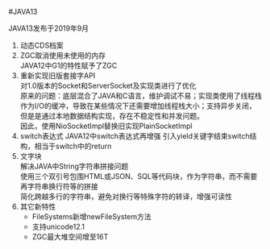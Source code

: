 #JAVA13

JAVA13发布于2019年9月

1. 动态CDS档案
2. ZGC取消使用未使用的内存  
    JAVA12中G1的特性赋予了ZGC
3. 重新实现旧版套接字API  
    对1.0版本的Socket和ServerSocket及实现类进行了优化  
    原来的问题：底层混合了JAVA和C语言，维护调试不易；实现类使用了线程栈作为I/O的缓冲，导致在某些情况下还需要增加线程栈大小；支持异步关闭，但是是通过本地数据结构实现，存在不稳定性和并发问题。  
    因此，使用NioSocketImpl替换旧实现PlainSocketImpl  
4. switch表达式
    JAVA12中switch表达式再增强
    引入yield关键字结束switch结构，相当于switch中的return
5. 文字块  
    解决JAVA中String字符串拼接问题  
    使用三个双引号包围HTML或JSON、SQL等代码块，作为字符串，而不需要再字符串换行符等的拼接  
    简化跨越多行的字符串，避免对换行等特殊字符的转译，增强可读性  
6. 其它新特性
    * FileSystems新增newFileSystem方法
    * 支持unicode12.1
    * ZGC最大堆空间增至16T